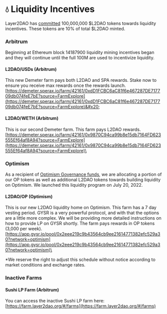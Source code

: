 # 💧 Liquidity Incentives

Layer2DAO has [committed](https://docs.layer2dao.org/tokenomics#initial-token-distribution) 100,000,000 $L2DAO tokens towards liquidity incentives. These tokens are 10% of total $L2DAO minted.

### Arbitrum

Beginning at Ethereum block 14187900 liquidity mining incentives began and they will continue until the full 100M are used to incentivize liquidity.

#### **L2DAO/USDs (Arbitrum)**&#x20;

This new Demeter farm pays both L2DAO and SPA rewards. Stake now to ensure you receive max rewards once the rewards launch. \
[https://demeter.sperax.io/farm/42161/0xdD1FCBC6aC81f6e467287DE717709db074feE7bE?source=FarmExplore](https://demeter.sperax.io/farm/42161/0xdD1FCBC6aC81f6e467287DE717709db074feE7bE?source=FarmExplore)&#x20;

#### **L2DAO/WETH (Arbitrum)**&#x20;

This is our second Demeter farm. This farm pays L2DAO rewards. \
[https://demeter.sperax.io/farm/42161/0x9870C94ca99b8e15db7164FD623555Ef64af8A94?source=FarmExplore](https://demeter.sperax.io/farm/42161/0x9870C94ca99b8e15db7164FD623555Ef64af8A94?source=FarmExplore)\


### Optimism

As a recipient of [Optimism Governance funds](https://gov.optimism.io/t/gf-phase-0-proposal-layer2dao/1198), we are allocating a portion of our OP tokens as well as additional L2DAO tokens towards building liquidity on Optimism. We launched this liquidity program on July 20, 2022.&#x20;

#### **L2DAO/OP (Optimism)**&#x20;

This is our new L2DAO liquidity home on Optimism. This farm has a 7 day vesting period. GYSR is a very powerful protocol, and with that the options are a little more complex. We will be providing more detailed instructions on how to provide LP on GYSR shortly. The farm pays rewards in OP tokens (3,000 per week). [https://app.gysr.io/pool/0x2eee219c9b43564cb9ee21614771382efc529a30?network=optimism](https://app.gysr.io/pool/0x2eee219c9b43564cb9ee21614771382efc529a30?network=optimism)\


\*We reserve the right to adjust this schedule without notice according to market conditions and exchange rates.

### Inactive Farms

#### Sushi LP Farm (Arbitrum)

You can access the inactive Sushi LP farm here: [https://farm.layer2dao.org/#/farms](https://farm.layer2dao.org/#/farms)
